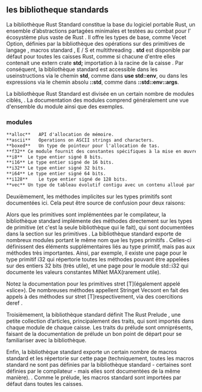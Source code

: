 ## les bibliotheque standards 

La bibliothèque Rust Standard constitue la base du logiciel portable Rust, un ensemble d’abstractions partagées minimales et testées au combat pour l’ écosystème plus vaste de Rust . Il offre les types de base, comme Vec<T>et Option<T>, définies par la bibliothèque des opérations sur des primitives de langage , macros standard , E / S et multithreading .
**std** est disponible par défaut pour toutes les caisses Rust, comme si chacune d'entre elles contenait une extern crate **std;** importation à la racine de la caisse . Par conséquent, la bibliothèque standard est accessible dans les useinstructions via le chemin **std**, comme dans **use std::env**, ou dans les expressions via le chemin absolu **::std**, comme dans **::std::env::args**.


La bibliothèque Rust Standard est divisée en un certain nombre de modules ciblés, .  La documentation des modules comprend généralement une vue d'ensemble du module ainsi que des exemples.
### modules

```markdown
**alloc**	API d'allocation de mémoire.
**ascii**	Operations on ASCII strings and characters.
**boxed**	Un type de pointeur pour l'allocation de tas.
**f32**	Ce module fournit des constantes spécifiques à la mise en œuvre du f32type de données à virgule flottante.
**i8**	Le type entier signé 8 bits.
**i16**	Le type entier signé de 16 bits.
**i32**	Le type entier signé 32 bits.
**i64**	Le type entier signé 64 bits.
**i128**	Le type entier signé de 128 bits.
**vec**	Un type de tableau évolutif contigu avec un contenu alloué par tas, écrit Vec<T>

```


Deuxièmement, les méthodes implicites sur les types primitifs sont documentées ici. Cela peut être source de confusion pour deux raisons:

Alors que les primitives sont implémentées par le compilateur, la bibliothèque standard implémente des méthodes directement sur les types de primitive (et c'est la seule bibliothèque qui le fait), qui sont documentées dans la section sur les primitives .
La bibliothèque standard exporte de nombreux modules portant le même nom que les types primitifs . Celles-ci définissent des éléments supplémentaires liés au type primitif, mais pas aux méthodes très importantes.
Ainsi, par exemple, il existe une page pour le type primitif i32 qui répertorie toutes les méthodes pouvant être appelées sur des entiers 32 bits (très utile), et une page pour le module std::i32 qui documente les valeurs constantes MINet MAX(rarement utile).

Notez la documentation pour les primitives stret [T](également appelé «slice»). De nombreuses méthodes appellent Stringet Vec<T>sont en fait des appels à des méthodes sur stret [T]respectivement, via des coercitions deref .

Troisièmement, la bibliothèque standard définit The Rust Prelude , une petite collection d’articles, principalement des traits, qui sont importés dans chaque module de chaque caisse. Les traits du prélude sont omniprésents, faisant de la documentation de prélude un bon point de départ pour se familiariser avec la bibliothèque.

Enfin, la bibliothèque standard exporte un certain nombre de macros standard et les répertorie sur cette page (techniquement, toutes les macros standard ne sont pas définies par la bibliothèque standard - certaines sont définies par le compilateur - mais elles sont documentées de la même manière). . Comme le prélude, les macros standard sont importées par défaut dans toutes les caisses.

